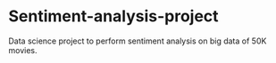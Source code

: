 # Sentiment-analysis-project
Data science project to perform sentiment analysis on big data of 50K movies. 
